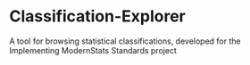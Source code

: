 # Classification-Explorer
A tool for browsing statistical classifications, developed for the Implementing ModernStats Standards project
